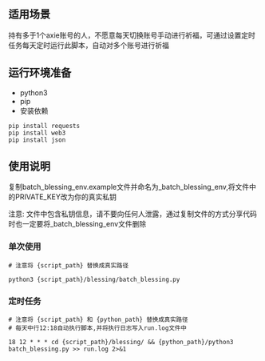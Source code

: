 ## 适用场景

持有多于1个axie账号的人，不愿意每天切换账号手动进行祈福，可通过设置定时任务每天定时运行此脚本，自动对多个账号进行祈福


## 运行环境准备

- python3  
- pip  
- 安装依赖  

```
pip install requests
pip install web3
pip install json
```

## 使用说明 

复制batch_blessing_env.example文件并命名为_batch_blessing_env,将文件中的PRIVATE_KEY改为你的真实私钥

注意: 文件中包含私钥信息，请不要向任何人泄露，通过复制文件的方式分享代码时也一定要将_batch_blessing_env文件删除

### 单次使用

```
# 注意将 {script_path} 替换成真实路径

python3 {script_path}/blessing/batch_blessing.py
```

### 定时任务

```
# 注意将 {script_path} 和 {python_path} 替换成真实路径
# 每天中行12:18自动执行脚本,并将执行日志写入run.log文件中

18 12 * * * cd {script_path}/blessing/ && {python_path}/python3 batch_blessing.py >> run.log 2>&1

```


